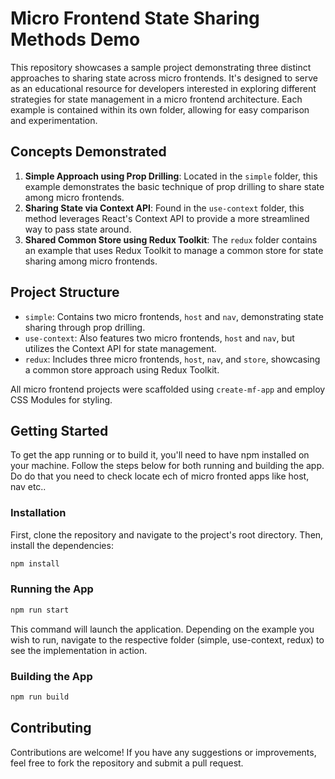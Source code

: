 # Micro Frontend State Sharing Methods Demo

This repository showcases a sample project demonstrating three distinct approaches to sharing state across micro frontends. It's designed to serve as an educational resource for developers interested in exploring different strategies for state management in a micro frontend architecture. Each example is contained within its own folder, allowing for easy comparison and experimentation.

## Concepts Demonstrated

1. **Simple Approach using Prop Drilling**: Located in the `simple` folder, this example demonstrates the basic technique of prop drilling to share state among micro frontends.
2. **Sharing State via Context API**: Found in the `use-context` folder, this method leverages React's Context API to provide a more streamlined way to pass state around.
3. **Shared Common Store using Redux Toolkit**: The `redux` folder contains an example that uses Redux Toolkit to manage a common store for state sharing among micro frontends.

## Project Structure

- `simple`: Contains two micro frontends, `host` and `nav`, demonstrating state sharing through prop drilling.
- `use-context`: Also features two micro frontends, `host` and `nav`, but utilizes the Context API for state management.
- `redux`: Includes three micro frontends, `host`, `nav`, and `store`, showcasing a common store approach using Redux Toolkit.

All micro frontend projects were scaffolded using `create-mf-app` and employ CSS Modules for styling.

## Getting Started

To get the app running or to build it, you'll need to have npm installed on your machine. Follow the steps below for both running and building the app. Do do that you need to check locate ech of micro fronted apps like host, nav etc..

### Installation

First, clone the repository and navigate to the project's root directory. Then, install the dependencies:

```bash
npm install
```
### Running the App
```bash
npm run start
```
This command will launch the application. Depending on the example you wish to run, navigate to the respective folder (simple, use-context, redux) to see the implementation in action.
### Building the App
```bash
npm run build
```
## Contributing
Contributions are welcome! If you have any suggestions or improvements, feel free to fork the repository and submit a pull request.
